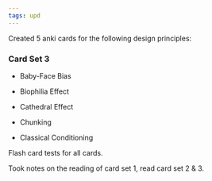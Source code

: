 ```yaml
---
tags: upd
---
```


Created 5 anki cards for the following design principles:

### Card Set 3

* Baby-Face Bias

* Biophilia Effect

* Cathedral Effect

* Chunking

* Classical Conditioning

Flash card tests for all cards.

Took notes on the reading of card set 1, read card set 2 & 3.
